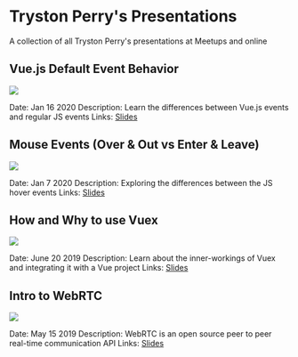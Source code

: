 # Tryston Perry's Presentations

A collection of all Tryston Perry's presentations at Meetups and online

## Vue.js Default Event Behavior

![](https://s3.amazonaws.com/media-p.slid.es/thumbnails/a44c402fdef680a37e3b810ace7219d1/thumb.jpg?1579194835)

Date: Jan 16 2020
Description: Learn the differences between Vue.js events and regular JS events
Links: [Slides](https://slides.com/trystonperry/vue-js-default-event-behavior)

## Mouse Events (Over & Out vs Enter & Leave)

![](https://s3.amazonaws.com/media-p.slid.es/thumbnails/fd7972c0dc317379e61df81998d5951a/thumb.jpg?1578442412)

Date: Jan 7 2020
Description: Exploring the differences between the JS hover events
Links: [Slides](https://slides.com/trystonperry/deck-7df5dd)

## How and Why to use Vuex

![](https://s3.amazonaws.com/media-p.slid.es/thumbnails/43275987bd6fa9f94b9f64f8e09a4940/thumb.jpg?1561050385)

Date: June 20 2019
Description: Learn about the inner-workings of Vuex and integrating it with a Vue project
Links: [Slides](https://slides.com/trystonperry/deck)

## Intro to WebRTC

![](https://s3.amazonaws.com/media-p.slid.es/thumbnails/4a74d88b7dcdd5cc47d6769ac115fb87/thumb.jpg?1558040248)

Date: May 15 2019
Description: WebRTC is an open source peer to peer real-time communication API
Links: [Slides](https://slides.com/trystonperry/intro-to-webrtc)
